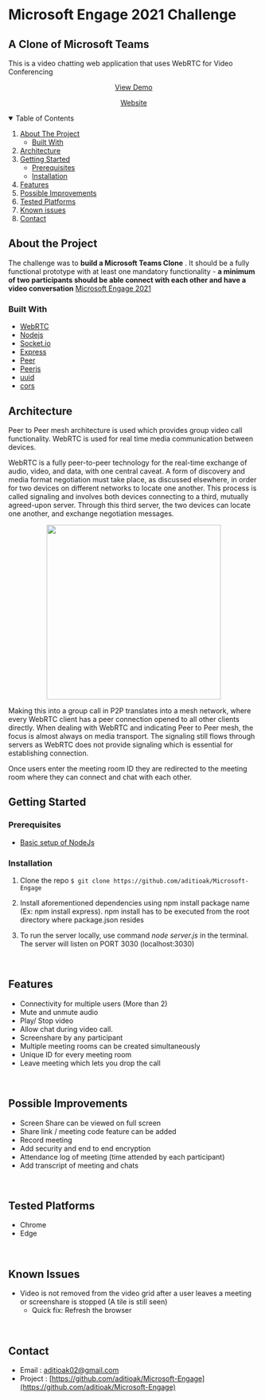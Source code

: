# Microsoft Engage 2021 Challenge

## A Clone of Microsoft Teams

 This is a video chatting web application that uses WebRTC for Video Conferencing

<p align ="center"> <!-- Youtube Video Link --><a href="https://www.youtube.com/watch?v=AO4qCTHlDIs">View Demo</a></p>
<p align="center"><a href="https://dazzling-yellowstone-81428.herokuapp.com/">Website</a>
   </p>


   <!-- TABLE OF CONTENT -->
   <details open="open">
   <summary>Table of Contents</summary>
   <ol> <li> <a href="#about-the-project">About The Project</a>
      <ul>
	  <li><a href="#built-with">Built With</a></li></ul> </li>
    <li><a href="#architecture">Architecture</a>
	</li>
    <li><a href="#getting-started">Getting Started</a>
      <ul>
        <li><a href="#prerequisites">Prerequisites</a></li>
		<li><a href="#installation">Installation</a></li></ul>
    <li><a href="#features">Features</a></li>
	<li><a href="#possible-improvements">Possible Improvements</a></li>
	 <li><a href="#tested-platforms">Tested Platforms</a></li>
	 <li><a href="#known-issues">Known issues</a></li>
    <li><a href="#contact">Contact</a></li>
  </ol></details>

## **About the Project**
The challenge was to **build a Microsoft Teams Clone** . It should be a fully functional prototype with at least one mandatory functionality - **a minimum of two participants should be able connect with each other and have a video conversation**
[Microsoft Engage 2021](https://microsoft.acehacker.com/engage2021/?mc_cid=51cf8705a5&mc_eid=e7a7568555#challenge)

### **Built With**
* [WebRTC](https://webrtc.org/)
* [Nodejs](https://nodejs.org/en/)
* [Socket.io](https://www.npmjs.com/package/socket.io)
* [Express](https://www.npmjs.com/package/express)
* [Peer](https://www.npmjs.com/package/peer)
* [Peerjs](https://www.npmjs.com/package/peerjs)
* [uuid](https://www.npmjs.com/package/uuid)
* [cors](https://www.npmjs.com/package/cors)




## **Architecture**
Peer to Peer mesh architecture is used which provides group video call functionality. WebRTC is used for real time media communication between devices. 

WebRTC is a fully peer-to-peer technology for the real-time exchange of audio, video, and data, with one central caveat.  A form of discovery and media format negotiation must take place, as discussed elsewhere, in order for two devices on different networks to locate one another. This process is called signaling and involves both devices connecting to a third, mutually agreed-upon server. Through this third server, the two devices can locate one another, and exchange negotiation messages.
 
 <p align="center">
   <img width = "350" src="https://www.wowza.com/wp-content/uploads/WebRTC.gif">
   
 Making this into a group call in P2P translates into a mesh network, where every WebRTC client has a peer connection opened to all other clients directly. When dealing with WebRTC and indicating Peer to Peer mesh, the focus is almost always on media transport. The signaling still flows through servers as WebRTC does not provide signaling which is essential for establishing connection.


 Once users enter the meeting room ID they are redirected to the meeting room where they can connect and chat with each other.

<!-- GETTING STARTED -->
## **Getting Started**

### Prerequisites
- [Basic setup of NodeJs](https://nodejs.org/en/docs/guides/getting-started-guide/)



### Installation

1. Clone the repo
`$ git clone https://github.com/aditioak/Microsoft-Engage`

2. Install aforementioned dependencies using npm install package name (Ex: npm install express). npm install has to be executed from the root directory where package.json resides

3. To run the server locally, use command *node server.js* in the terminal. The server will listen on PORT 3030 (localhost:3030)
<br/>

## **Features**
- Connectivity for multiple users (More than 2)
- Mute and unmute audio
- Play/ Stop video
- Allow chat during video call.
- Screenshare by any participant
- Multiple meeting rooms can be created simultaneously
- Unique ID for every meeting room
- Leave meeting which lets you drop the call
<br/>

## **Possible Improvements**
- Screen Share can be viewed on full screen
- Share link / meeting code feature can be added
- Record meeting
- Add security and end to end encryption
- Attendance log of meeting (time attended by each participant)
- Add transcript of meeting and chats
<br/>
	
## **Tested Platforms**
- Chrome
- Edge
<br/>

## Known Issues
- Video is not removed from the video grid after a user leaves a meeting or screenshare is stopped (A tile is still seen)
	- Quick fix: Refresh the browser
<br/>
	
<!-- CONTACT -->
## Contact
- Email : aditioak02@gmail.com
- Project : [https://github.com/aditioak/Microsoft-Engage](https://github.com/aditioak/Microsoft-Engage)
